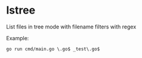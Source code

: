 # lstree
List files in tree mode with filename filters with regex

Example:

    go run cmd/main.go \.go$ _test\.go$
